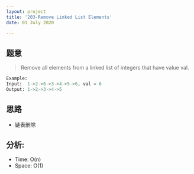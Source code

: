 ```yaml
---
layout: project
title: '203-Remove Linked List Elements'
date: 01 July 2020

---
```

## 题意
> Remove all elements from a linked list of integers that have value val.

~~~python
Example:
Input:  1->2->6->3->4->5->6, val = 6
Output: 1->2->3->4->5
~~~

## 思路
- 链表删除

<script src="https://emgithub.com/embed.js?target=https%3A%2F%2Fgithub.com%2Fchuanluchen%2FLeetCode%2Fblob%2Fmain%2F_203_RemoveLinkedListElements.py&style=hopscotch&showBorder=on&showFileMeta=on"></script>

## 分析:
- Time: O(n) 
- Space: O(1) 
